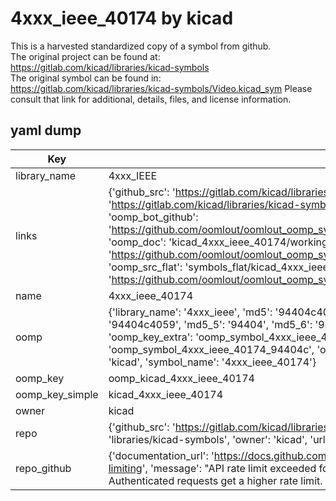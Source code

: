 # 4xxx_ieee_40174 by kicad  
This is a harvested standardized copy of a symbol from github.  
The original project can be found at:  
https://gitlab.com/kicad/libraries/kicad-symbols  
The original symbol can be found in:
https://gitlab.com/kicad/libraries/kicad-symbols/Video.kicad_sym
Please consult that link for additional, details, files, and license information.  
## yaml dump  
| Key | Value |  
| --- | --- |  
| library_name | 4xxx_IEEE |  
| links | {'github_src': 'https://gitlab.com/kicad/libraries/kicad-symbols/Video.kicad_sym', 'github_src_repo': 'https://gitlab.com/kicad/libraries/kicad-symbols', 'oomp_bot': 'kicad_4xxx_ieee_40174/working', 'oomp_bot_github': 'https://github.com/oomlout/oomlout_oomp_symbol_bot/tree/main/kicad_4xxx_ieee_40174/working', 'oomp_doc': 'kicad_4xxx_ieee_40174/working', 'oomp_doc_github': 'https://github.com/oomlout/oomlout_oomp_symbol_doc/tree/main/kicad_4xxx_ieee_40174/working', 'oomp_src_flat': 'symbols_flat/kicad_4xxx_ieee_40174/working', 'oomp_src_flat_github': 'https://github.com/oomlout/oomlout_oomp_symbol_src/tree/main/kicad_4xxx_ieee_40174/working'} |  
| name | 4xxx_ieee_40174 |  
| oomp | {'library_name': '4xxx_ieee', 'md5': '94404c4059ac85ce10c1f98975fb48bf', 'md5_10': '94404c4059', 'md5_5': '94404', 'md5_6': '94404c', 'oomp_key': 'oomp_4xxx_ieee_40174', 'oomp_key_extra': 'oomp_symbol_4xxx_ieee_40174', 'oomp_key_full': 'oomp_symbol_4xxx_ieee_40174_94404c', 'oomp_key_simple': '4xxx_ieee_40174', 'owner_name': 'kicad', 'symbol_name': '4xxx_ieee_40174'} |  
| oomp_key | oomp_kicad_4xxx_ieee_40174 |  
| oomp_key_simple | kicad_4xxx_ieee_40174 |  
| owner | kicad |  
| repo | {'github_src': 'https://gitlab.com/kicad/libraries/kicad-symbols/Video.kicad_sym', 'name': 'libraries/kicad-symbols', 'owner': 'kicad', 'url': 'https://gitlab.com/kicad/libraries/kicad-symbols'} |  
| repo_github | {'documentation_url': 'https://docs.github.com/rest/overview/resources-in-the-rest-api#rate-limiting', 'message': "API rate limit exceeded for 84.66.173.59. (But here's the good news: Authenticated requests get a higher rate limit. Check out the documentation for more details.)"} |  

